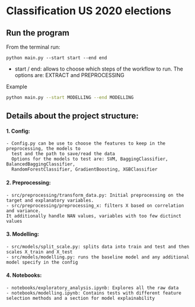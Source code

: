 # Classification US 2020 elections

## Run the program
From the terminal run:   
```
python main.py --start start --end end
```
- start / end: allows to choose which steps of the workflow to run.
The options are: EXTRACT and PREPROCESSING 

Example
```bash
python main.py --start MODELLING --end MODELLING
```

## Details about the project structure:
####  1. Config: 
    - Config.py can be use to choose the features to keep in the preprocessing, the models to
      test and the path to save/read the data
      Options for the models to test are: SVM, BaggingClassifier, BalancedBaggingClassifier,
      RandomForestClassifier, GradientBoosting, XGBClassifier

#### 2. Preprocessing: 
    - src/preprocessing/transform_data.py: Initial preprocessing on the target and explanatory variables. 
    - src/preprocessing/preprocessing_x: filters X based on correlation and variance. 
    It additionally handle NAN values, variables with too few dictinct values
 
#### 3. Modelling:
    - src/models/split_scale.py: splits data into train and test and then scales X_train and X_test
    - src/models/modelling.py: runs the baseline model and any additional model specify in the config
 
#### 4. Notebooks:
    - notebooks/exploratory_analysis.ipynb: Explores all the raw data
    - notebooks/modelling.ipynb: Contains tests with different feature selection methods and a section for model explainability 
